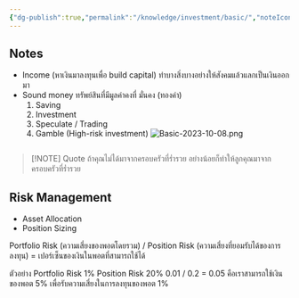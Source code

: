 ```yaml
---
{"dg-publish":true,"permalink":"/knowledge/investment/basic/","noteIcon":""}
---
```


## Notes
- Income (หาเงินมาลงทุนเพื่อ build capital) ทำบางสิ่งบางอย่างให้สังคมแล้วแลกเป็นเงินออกมา
- Sound money ทรัพย์สินที่มีมูลค่าคงที่ มั่นคง (ทองคำ)
	1. Saving
	2. Investment
	3. Speculate / Trading
	4. Gamble (High-risk investment)
![Basic-2023-10-08.png](/img/user/Attachments/Basic-2023-10-08.png)
```
```

> [!NOTE] Quote
> ถ้าคุณไม่ได้มาจากครอบครัวที่ร่ำรวย อย่างน้อยก็ทำให้ลูกคุณมาจากครอบครัวที่ร่ำรวย
## Risk Management
- Asset Allocation
- Position Sizing

Portfolio Risk (ความเสี่ยงของพอตโดยรวม) / Position Risk (ความเสี่ยงที่ยอมรับได้ของการลงทุน) = เปอร์เซ็นของเงินในพอตที่สามารถใช้ได้

ตัวอย่าง
Portfolio Risk 1%
Position Risk 20%
0.01 / 0.2 = 0.05 คือเราสามารถใช้เงินของพอต 5% เพื่อรับความเสี่ยงในการลงทุนของพอต 1%